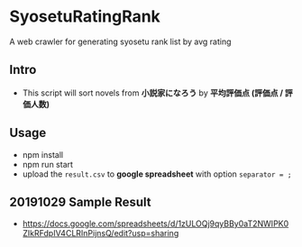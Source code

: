 # SyosetuRatingRank
A web crawler for generating syosetu rank list by avg rating

## Intro
* This script will sort novels from **小説家になろう** by **平均評価点 (評価点 / 評価人数)**

## Usage
* npm install
* npm run start
* upload the ```result.csv``` to **google spreadsheet** with option ```separator = ;```

## 20191029 Sample Result
* https://docs.google.com/spreadsheets/d/1zULOQj9qyBBy0aT2NWIPK0ZIkRFdpIV4CLRInPijnsQ/edit?usp=sharing
